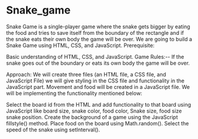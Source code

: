 # Snake_game
Snake Game is a single-player game where the snake gets bigger by eating the food and tries to save itself from the boundary of the rectangle and if the snake eats their own body the game will be over.  We are going to build a Snake Game using 
HTML, CSS, and JavaScript.
Prerequisite: 

Basic understanding of HTML, CSS, and JavaScript.
Game Rules:--
If the snake goes out of the boundary or eats its own body the game will be over.

Approach:  We will create three files (an HTML file, a CSS file, and JavaScript File) we will give styling in the CSS file and functionality in the JavaScript part. Movement and food will be created in a JavaScript file. We will be implementing the functionality mentioned below:

Select the board id from the HTML and add functionality to that board using JavaScript like board size, snake color, food color, Snake size, food size snake position.
Create the background of a game using the JavaScript fillstyle() method.
Place food on the board using Math.random().
Select the speed of the snake using setInterval().
